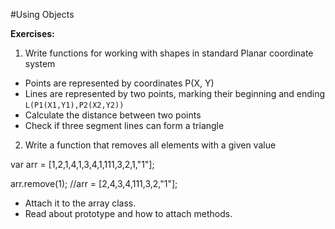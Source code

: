 #Using Objects

**Exercises:**

01. Write functions for working with shapes in  standard Planar coordinate system
 * Points are represented by coordinates P(X, Y)
 * Lines are represented by two points, marking their beginning and ending ``L(P1(X1,Y1),P2(X2,Y2))``
 * Calculate the distance between two points
 * Check if three segment lines can form a triangle

02. Write a function that removes all elements with a given value

 var arr = [1,2,1,4,1,3,4,1,111,3,2,1,"1"];

 arr.remove(1); //arr = [2,4,3,4,111,3,2,"1"];
 
 * Attach it to the array class.
 * Read about prototype and how to attach methods.
